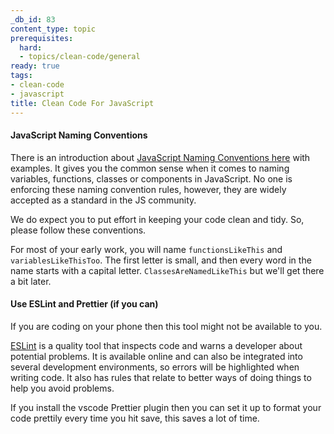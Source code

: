 ```yaml
---
_db_id: 83
content_type: topic
prerequisites:
  hard:
  - topics/clean-code/general
ready: true
tags:
- clean-code
- javascript
title: Clean Code For JavaScript
---
```


#### JavaScript Naming Conventions

There is an introduction about [ JavaScript Naming Conventions here](https://www.robinwieruch.de/javascript-naming-conventions) with examples. It gives you the common sense when it comes to naming variables, functions, classes or components in JavaScript. No one is enforcing these naming convention rules, however, they are widely accepted as a standard in the JS community.

We do expect you to put effort in keeping your code clean and tidy. So, please follow these conventions.

For most of your early work, you will name `functionsLikeThis` and `variablesLikeThisToo`. The first letter is small, and then every word in the name starts with a capital letter. `ClassesAreNamedLikeThis` but we'll get there a bit later.



#### Use ESLint and Prettier (if you can)

If you are coding on your phone then this tool might not be available to you.

[ ESLint](http://eslint.org/) is a quality tool that inspects code and warns a developer about potential problems. It is available online and can also be integrated into several development environments, so errors will be highlighted when writing code. It also has rules that relate to better ways of doing things to help you avoid problems.

If you install the vscode Prettier plugin then you can set it up to format your code prettily every time you hit save, this saves a lot of time.
